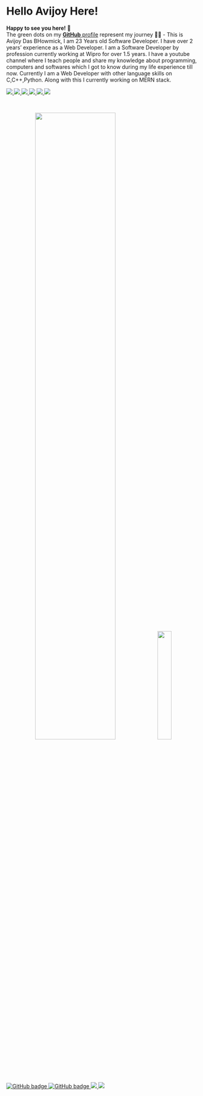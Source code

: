 <h1><b> Hello Avijoy Here! </b></h1>

**Happy to see you here!** :star_struck: <br> The green dots on my [**GitHub** profile](https://github.com/AvijoyBhowmick) represent my journey :running_man: - This is Avijoy Das BHowmick, I am 23 Years old Software Developer. I have over 2 years’ experience as a Web Developer. I am a Software Developer by profession currently working at Wipro for over 1.5 years. I have a youtube channel where I teach people and share my knowledge about programming, computers and softwares which I got to know during my life experience till now. Currently I am a Web Developer with other language skills on C,C++,Python. Along with this I currently working on MERN stack.



<p>
  <a href="https://www.instagram.com/helloavijoy/">
    <img src="https://img.shields.io/badge/Instagram-E4405F?style=for-the-badge&logo=instagram&logoColor=white">
  </a>

  <a href="https://twitter.com/helloavijoy">
    <img src="https://img.shields.io/badge/Twitter-1DA1F2?style=for-the-badge&logo=twitter&logoColor=white">
  </a>
  
  
  <a href="https://www.linkedin.com/in/avijoydasbhowmick/">
    <img src="https://img.shields.io/badge/LinkedIn-0077B5?style=for-the-badge&logo=linkedin&logoColor=white">
  </a>
  
  
  <a href="https://play.google.com/store/apps/dev?id=5968306291443262199">
    <img src="https://img.shields.io/badge/Google_Play-414141?style=for-the-badge&logo=google-play&logoColor=white">
  </a>
  
  
  <a href="https://www.youtube.com/channel/UCEL2UEv7ljqQeLRvvNGzPHw">
    <img src="https://img.shields.io/badge/YouTube-FF0000?style=for-the-badge&logo=youtube&logoColor=white">
  </a>
  
  <a href="https://avijoybhowmick.blogspot.com/">
    <img src="https://img.shields.io/badge/Blogger-FF5722?style=for-the-badge&logo=blogger&logoColor=white">
  </a>

</p>

<br>

<p align="center">
  <img width="65%" src="https://github-readme-stats.vercel.app/api?username=avijoybhowmick&show_icons=true&title_color=fff&icon_color=79ff97&text_color=9f9f9f&bg_color=151515" />
  <img width="27%" src="https://github-readme-stats.vercel.app/api/top-langs/?username=avijoybhowmick&count_icons=true&title_color=fff&icon_color=79ff97&text_color=9f9f9f&bg_color=151515" />
</p>


<p >
  <a href="https://github.com/avijoybhowmick?tab=followers">
    <img src="https://komarev.com/ghpvc/?username=avijoybhowmick&color=blue&label=Profile+Views" alt="GitHub badge" />
  </a>
  <a href="https://github.com/avijoybhowmick?tab=followers">
    <img src="https://img.shields.io/github/followers/avijoybhowmick?label=follow&style=social" alt="GitHub badge" />
  </a>
  <a href="https://twitter.com/helloavijoy">
    <img src="https://img.shields.io/twitter/follow/helloavijoy?style=social" />
  </a>
  <a href="https://www.linkedin.com/in/avijoydasbhowmick/">
    <img src="https://img.shields.io/badge/-avijoydasbhowmick-blue?style=flat-square&logo=Linkedin&logoColor=white&link=https://www.linkedin.com/in/avijoydasbhowmick/" />
  </a>
</p>
